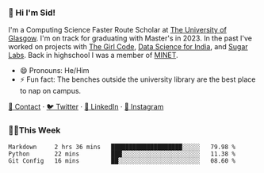 ### 👋 Hi I'm Sid!
I'm a Computing Science Faster Route Scholar at [The University of Glasgow](https://gla.ac.uk). I'm on track for graduating with Master's in 2023. In the past I've worked on projects with [The Girl Code](https://thegirlcode.co/), [Data Science for India](), and [Sugar Labs](https://sugarlabs.org/). Back in highschool I was a member of [MINET](https://minet.co/). 

- 😄 Pronouns: He/Him
- ⚡ Fun fact: The benches outside the university library are the best place to nap on campus.

[📇 Contact](https://sid.gg/) · [🐦 Twitter](https://twitter.com/scholaronroad) · [👔 LinkedIn](https://linkedin.com/in/sidhant-bhavnani) · [📸 Instagram](https://www.instagram.com/bhavnani.pvt/) 

### 👨‍💻This Week
<!--START_SECTION:waka-->
```text
Markdown     2 hrs 36 mins   ████████████████████░░░░░   79.98 % 
Python       22 mins         ███░░░░░░░░░░░░░░░░░░░░░░   11.38 % 
Git Config   16 mins         ██░░░░░░░░░░░░░░░░░░░░░░░   08.60 % 
```
<!--END_SECTION:waka-->
